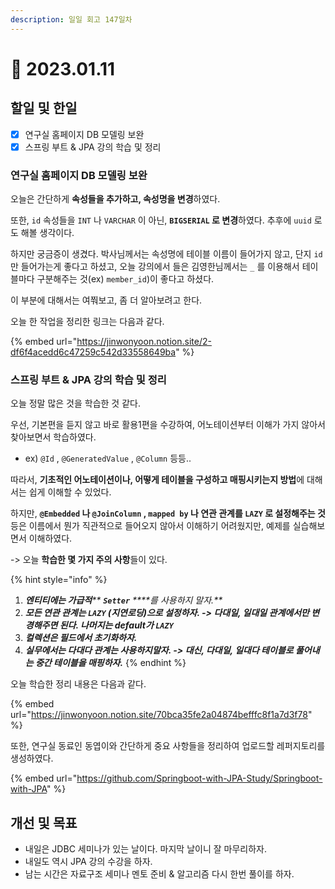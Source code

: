 ```yaml
---
description: 일일 회고 147일차
---
```


# 🙂 2023.01.11

## 할일 및 한일&#x20;

* [x] 연구실 홈페이지 DB 모델링 보완&#x20;
* [x] 스프링 부트 & JPA 강의 학습 및 정리&#x20;

### 연구실 홈페이지 DB 모델링 보완&#x20;

오늘은 간단하게 **속성들을 추가하고, 속성명을 변경**하였다.

또한, `id` 속성들을 `INT` 나 `VARCHAR` 이 아닌, **`BIGSERIAL` 로 변경**하였다. 추후에 `uuid` 로도 해볼 생각이다.

하지만 궁금증이 생겼다. 박사님께서는 속성명에 테이블 이름이 들어가지 않고, 단지 `id` 만 들어가는게 좋다고 하셨고, 오늘 강의에서 들은 김영한님께서는 `_` 를 이용해서 테이블마다 구분해주는 것(ex) `member_id`)이 좋다고 하셨다.

이 부분에 대해서는 여쭤보고, 좀 더 알아보려고 한다.

오늘 한 작업을 정리한 링크는 다음과 같다.

{% embed url="https://jinwonyoon.notion.site/2-df6f4acedd6c47259c542d33558649ba" %}

### 스프링 부트 & JPA 강의 학습 및 정리&#x20;

오늘 정말 많은 것을 학습한 것 같다.

우선, 기본편을 듣지 않고 바로 활용1편을 수강하여, 어노테이션부터 이해가 가지 않아서 찾아보면서 학습하였다.

* ex) `@Id` , `@GeneratedValue` , `@Column` 등등..

따라서, **기초적인 어노테이션이나, 어떻게 테이블을 구성하고 매핑시키는지 방법**에 대해서는 쉽게 이해할 수 있었다.

하지만, **`@Embedded` 나 `@JoinColumn` , `mapped by` 나 연관 관계를 `LAZY` 로 설정해주는 것** 등은 이름에서 뭔가 직관적으로 들어오지 않아서 이해하기 어려웠지만, 예제를 실습해보면서 이해하였다.

\-> 오늘 **학습한 몇 가지 주의 사항**들이 있다.

{% hint style="info" %}
1. _**엔티티에는 가급적**** ****`Setter`**** ****를 사용하지 말자.**_
2. _**모든 연관 관계는 `LAZY` (지연로딩)으로 설정하자. -> 다대일, 일대일 관계에서만 변경해주면 된다. 나머지는 default가 `LAZY`**_&#x20;
3. _**컬렉션은 필드에서 초기화하자.**_
4. _**실무에서는 다대다 관계는 사용하지말자. -> 대신, 다대일, 일대다 테이블로 풀어내는 중간 테이블을 매핑하자.**_
{% endhint %}

오늘 학습한 정리 내용은 다음과 같다.

{% embed url="https://jinwonyoon.notion.site/70bca35fe2a04874befffc8f1a7d3f78" %}

또한, 연구실 동료인 동엽이와 간단하게 중요 사항들을 정리하여 업로드할 레퍼지토리를 생성하였다.

{% embed url="https://github.com/Springboot-with-JPA-Study/Springboot-with-JPA" %}

## 개선 및 목표&#x20;

* 내일은 JDBC 세미나가 있는 날이다. 마지막 날이니 잘 마무리하자.&#x20;
* 내일도 역시 JPA 강의 수강을 하자.&#x20;
* 남는 시간은 자료구조 세미나 멘토 준비 & 알고리즘 다시 한번 풀이를 하자.&#x20;
